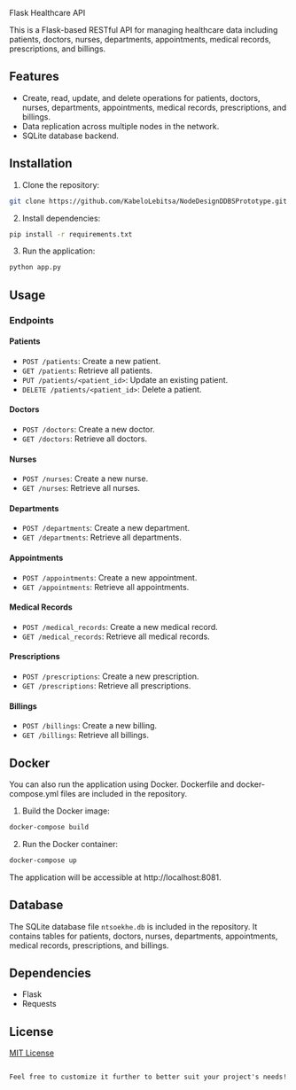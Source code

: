
Flask Healthcare API

This is a Flask-based RESTful API for managing healthcare data including patients, doctors, nurses, departments, appointments, medical records, prescriptions, and billings.

## Features

- Create, read, update, and delete operations for patients, doctors, nurses, departments, appointments, medical records, prescriptions, and billings.
- Data replication across multiple nodes in the network.
- SQLite database backend.

## Installation


1. Clone the repository:

```bash
git clone https://github.com/KabeloLebitsa/NodeDesignDDBSPrototype.git
```

2. Install dependencies:

```bash
pip install -r requirements.txt
```

3. Run the application:

```bash
python app.py
```

## Usage

### Endpoints

#### Patients

- `POST /patients`: Create a new patient.
- `GET /patients`: Retrieve all patients.
- `PUT /patients/<patient_id>`: Update an existing patient.
- `DELETE /patients/<patient_id>`: Delete a patient.

#### Doctors

- `POST /doctors`: Create a new doctor.
- `GET /doctors`: Retrieve all doctors.

#### Nurses

- `POST /nurses`: Create a new nurse.
- `GET /nurses`: Retrieve all nurses.

#### Departments

- `POST /departments`: Create a new department.
- `GET /departments`: Retrieve all departments.

#### Appointments

- `POST /appointments`: Create a new appointment.
- `GET /appointments`: Retrieve all appointments.

#### Medical Records

- `POST /medical_records`: Create a new medical record.
- `GET /medical_records`: Retrieve all medical records.

#### Prescriptions

- `POST /prescriptions`: Create a new prescription.
- `GET /prescriptions`: Retrieve all prescriptions.

#### Billings

- `POST /billings`: Create a new billing.
- `GET /billings`: Retrieve all billings.

## Docker

You can also run the application using Docker. Dockerfile and docker-compose.yml files are included in the repository.

1. Build the Docker image:

```bash
docker-compose build
```

2. Run the Docker container:

```bash
docker-compose up
```

The application will be accessible at http://localhost:8081.

## Database

The SQLite database file `ntsoekhe.db` is included in the repository. It contains tables for patients, doctors, nurses, departments, appointments, medical records, prescriptions, and billings.

## Dependencies

- Flask
- Requests

## License

[MIT License](LICENSE)
```

Feel free to customize it further to better suit your project's needs!


